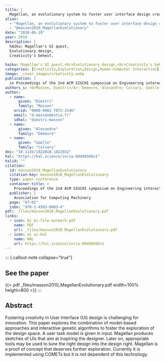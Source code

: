```yaml
---
title: |
  Magellan, an evolutionary system to foster user interface design creativity
alias:
  - "Magellan, an evolutionary system to foster user interface design creativity"
  - "@masson2010_MagellanEvolutionary"
date: "2010-06-19"
year: 2010
description: |
  hAIku: Magellan's UI quest,
  Evolutionary design,
  Creativity's behest.
  
haiku: Magellan's UI quest,<br>Evolutionary design,<br>Creativity's behest.<br>
categories: [Creativity,Exploration,Design,Human-Computer Interaction]
image: _cover_images/creativity.webp
publication: |
  in Proceedings of the 2nd ACM SIGCHI symposium on Engineering interactive computing systems, June 19, 2010 
authors_s: <b>Masson, Dimitri</b>; Demeure, Alexandre; Calvary, Gaelle
author: 
  - name: 
      given: "Dimitri"
      family: "Masson"
    orcid: "0000-0002-7072-3146" 
    email: "d.masson@estia.fr" 
    idhal: "dimitri-masson" 
  - name: 
      given: "Alexandre"
      family: "Demeure" 
  - name: 
      given: "Gaelle"
      family: "Calvary" 
doi: "10.1145/1822018.1822032"
hal: "https://hal.science/inria-00498580v1"
halid: ""
citation:
  id: masson2010_MagellanEvolutionary
  citation-key: masson2010_MagellanEvolutionary
  type: paper-conference
  container-title: >
    Proceedings of the 2nd ACM SIGCHI symposium on Engineering interactive computing systems
  publisher: |
    Association for Computing Machinery
  page: "87–92"
  isbn: "978-1-4503-0083-4"
pdf: _files/masson2010_MagellanEvolutionary.pdf
links:
  - icon: bi bi-file-earmark-pdf
    name: PDF
    url: _files/masson2010_MagellanEvolutionary.pdf
  - icon: ai ai-hal
    name: HAL
    url: https://hal.science/inria-00498580v1
---
```



::: {.callout-note collapse="true"}

## See the paper

{{< pdf _files/masson2010_MagellanEvolutionary.pdf width=100% height=800 >}} 
:::


## Abstract

Fostering creativity in User Interface (UI) design is challenging for innovation. This paper explores the combination of model-based approaches and interactive genetic algorithms to foster the exploration of the design space. A user task model is given in input. Magellan produces sketches of UIs that aim at inspiring the designer. Later on, appropriate tools may be used to tune the right design into the design right. Magellan is a proof of concept that deserves further exploration. Currently it is implemented using COMETs but it is not dependent of this technology.

